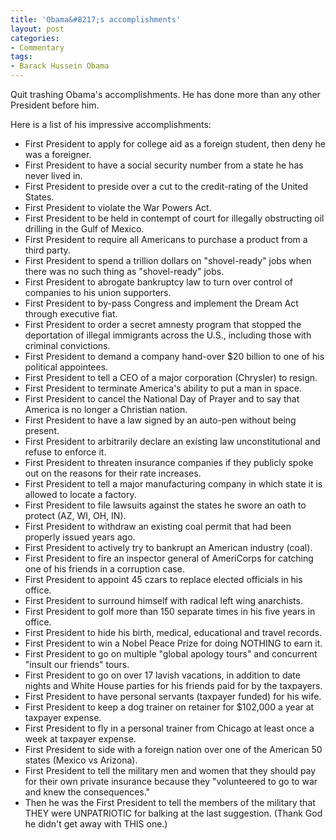 ```yaml
---
title: 'Obama&#8217;s accomplishments'
layout: post
categories:
- Commentary
tags:
- Barack Hussein Obama
---
```


Quit trashing Obama's accomplishments. He has done more than any other President before him.

Here is a list of his impressive accomplishments:

- First President to apply for college aid as a foreign student, then deny he was a foreigner.
- First President to have a social security number from a state he has never lived in.
- First President to preside over a cut to the credit-rating of the United States.
- First President to violate the War Powers Act.
- First President to be held in contempt of court for illegally obstructing oil drilling in the Gulf of Mexico.
- First President to require all Americans to purchase a product from a third party.
- First President to spend a trillion dollars on "shovel-ready" jobs when there was no such thing as "shovel-ready" jobs.
- First President to abrogate bankruptcy law to turn over control of companies to his union supporters.
- First President to by-pass Congress and implement the Dream Act through executive fiat.
- First President to order a secret amnesty program that stopped the deportation of illegal immigrants across the U.S., including those with criminal convictions.
- First President to demand a company hand-over $20 billion to one of his political appointees.
- First President to tell a CEO of a major corporation (Chrysler) to resign.
- First President to terminate America's ability to put a man in space.
- First President to cancel the National Day of Prayer and to say that America is no longer a Christian nation.
- First President to have a law signed by an auto-pen without being present.
- First President to arbitrarily declare an existing law unconstitutional and refuse to enforce it.
- First President to threaten insurance companies if they publicly spoke out on the reasons for their rate increases.
- First President to tell a major manufacturing company in which state it is allowed to locate a factory.
- First President to file lawsuits against the states he swore an oath to protect (AZ, WI, OH, IN).
- First President to withdraw an existing coal permit that had been properly issued years ago.
- First President to actively try to bankrupt an American industry (coal).
- First President to fire an inspector general of AmeriCorps for catching one of his friends in a corruption case.
- First President to appoint 45 czars to replace elected officials in his office.
- First President to surround himself with radical left wing anarchists.
- First President to golf more than 150 separate times in his five years in office.
- First President to hide his birth, medical, educational and travel records.
- First President to win a Nobel Peace Prize for doing NOTHING to earn it.
- First President to go on multiple "global apology tours" and concurrent "insult our friends" tours.
- First President to go on over 17 lavish vacations, in addition to date nights and White House parties for his friends paid for by the taxpayers.
- First President to have personal servants (taxpayer funded) for his wife.
- First President to keep a dog trainer on retainer for $102,000 a year at taxpayer expense.
- First President to fly in a personal trainer from Chicago at least once a week at taxpayer expense.
- First President to side with a foreign nation over one of the American 50 states (Mexico vs Arizona).
- First President to tell the military men and women that they should pay for their own private insurance because they "volunteered to go to war and knew the consequences."
- Then he was the First President to tell the members of the military that THEY were UNPATRIOTIC for balking at the last suggestion. (Thank God he didn't get away with THIS one.)